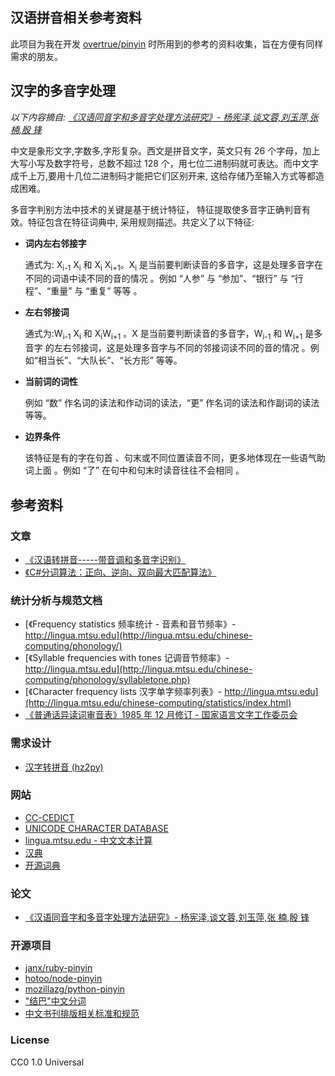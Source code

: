 汉语拼音相关参考资料
---

此项目为我在开发 [overtrue/pinyin](https://github.com/overtrue/pinyin) 时所用到的参考的资料收集，旨在方便有同样需求的朋友。

## 汉字的多音字处理

_以下内容摘自: [《汉语同音字和多音字处理方法研究》- 杨宪泽,谈文蓉,刘玉萍,张  楠,殷  锋](汉语同音字和多音字处理方法研究.pdf)_

中文是象形文字,字数多,字形复杂。西文是拼音文字，英文只有 26 个字母，加上大写小写及数字符号，总数不超过 128 个，用七位二进制码就可表达。而中文字成千上万,要用十几位二进制码才能把它们区别开来, 这给存储乃至输入方式等都造成困难。

多音字判别方法中技术的关键是基于统计特征， 特征提取使多音字正确判音有效。特征包含在特征词典中, 采用规则描述。共定义了以下特征:

- **词内左右邻接字**

    通式为: X<sub>i-1</sub> X<sub>i</sub> 和 X<sub>i</sub> X<sub>i+1</sub>。X<sub>i</sub> 是当前要判断读音的多音字，这是处理多音字在不同的词语中读不同的音的情况 。例如 “人参” 与 “参加”、“银行” 与 “行程”、“重量” 与 “重复” 等等 。

- **左右邻接词**

    通式为:W<sub>i-1</sub> X<sub>i</sub> 和 X<sub>i</sub>W<sub>i+1</sub> 。X 是当前要判断读音的多音字，W<sub>i-1</sub> 和 W<sub>i+1</sub> 是多音字 的左右邻接词，这是处理多音字与不同的邻接词读不同的音的情况 。例如“相当长”、“大队长”、“长方形” 等等。

- **当前词的词性**

    例如 “数” 作名词的读法和作动词的读法，“更” 作名词的读法和作副词的读法等等。

- **边界条件**

    该特征是有的字在句首 、句末或不同位置读音不同，更多地体现在一些语气助词上面 。例如 “了” 在句中和句末时读音往往不会相同 。

## 参考资料

### 文章

- [《汉语转拼音-----带音调和多音字识别》](http://www.cnblogs.com/sunli/archive/2007/11/21/967294.html)
- [《C#分词算法：正向、逆向、双向最大匹配算法》](http://my.oschina.net/u/1270374/blog/164042)

### 统计分析与规范文档

- [《Frequency statistics 频率统计 - 音素和音节频率》- http://lingua.mtsu.edu](http://lingua.mtsu.edu/chinese-computing/phonology/)
- [《Syllable frequencies with tones 记调音节频率》- http://lingua.mtsu.edu](http://lingua.mtsu.edu/chinese-computing/phonology/syllabletone.php)
- [《Character frequency lists 汉字单字频率列表》- http://lingua.mtsu.edu](http://lingua.mtsu.edu/chinese-computing/statistics/index.html)
- [《普通话异读词审音表》1985 年 12 月修订 - 国家语言文字工作委员会](普通话异读词审音表.pdf)

### 需求设计

- [汉字转拼音 (hz2py)](https://gist.github.com/erning/1338746)

### 网站

- [CC-CEDICT](http://cc-cedict.org/wiki/)
- [UNICODE CHARACTER DATABASE](http://www.unicode.org/reports/tr44/)
- [lingua.mtsu.edu - 中文文本计算](http://lingua.mtsu.edu/chinese-computing/)
- [汉典](http://www.zdic.net/)
- [开源词典](http://kaifangcidian.com/)

### 论文

- [《汉语同音字和多音字处理方法研究》- 杨宪泽,谈文蓉,刘玉萍,张  楠,殷  锋](汉语同音字和多音字处理方法研究.pdf)

### 开源项目

- [janx/ruby-pinyin](https://github.com/janx/ruby-pinyin)
- [hotoo/node-pinyin](https://github.com/hotoo/node-pinyin)
- [mozillazg/python-pinyin](https://github.com/mozillazg/python-pinyin)
- ["结巴"中文分词](https://github.com/erning/jieba)
- [中文书刊排版相关标准和规范](https://github.com/Haixing-Hu/typesetting-standard)

### License

CC0 1.0 Universal
